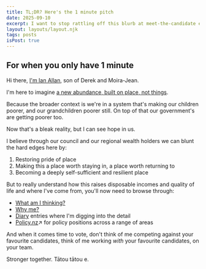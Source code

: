 ```yaml
---
title: TL;DR? Here's the 1 minute pitch
date: 2025-09-10
excerpt: I want to stop rattling off this blurb at meet-the-candidate events, so here it is.
layout: layouts/layout.njk
tags: posts
isPost: true
---
```


## For when you only have 1 minute 

Hi there, <a href="/about" title="About Me page">I'm Ian Allan</a>, son of Derek and Moira-Jean.

I'm here to imagine <a href="/#whatamithinking" title="The full What am I thinking page">a new abundance, built on place, not things</a>.

Because the broader context is we're in a system that's making our children poorer, and our grandchildren poorer still. On top of that our government's are getting poorer too.

Now that's a bleak reality, but I can see hope in us. 

I believe through our council and our regional wealth holders we can blunt the hard edges here by:

1. Restoring pride of place
2. Making this a place worth staying in, a place worth returning to
3. Becoming a deeply self-sufficient and resilient place

But to really understand how this raises disposable incomes and quality of life and where I've come from, you'll now need to browse through:

- <a href="/">What am I thinking?</a>
- <a href="/about">Why me?</a>
- <a href="/blog">Diary</a> entries where I'm digging into the detail
- <a href="https://policy.nz/2025/gisborne-district-council-tairawhiti-general-ward/policies/climate-change-and-resilience">Policy.nz</a>&#8599; for policy positions across a range of areas

And when it comes time to vote, don't think of me competing against your favourite candidates, think of me working *with* your favourite candidates, on your team.

Stronger together. Tātou tātou e.